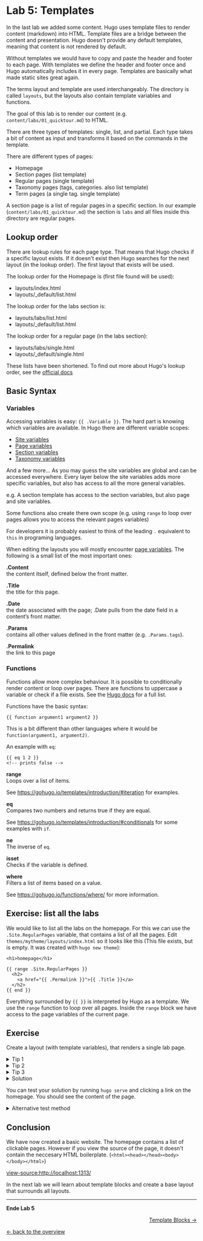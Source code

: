 # Lab 5: Templates

In the last lab we added some content. Hugo uses template files to render content (markdown) into HTML. Template files are a bridge between the content and presentation. Hugo doesn't provide any default templates, meaning that content is not rendered by default.

Without templates we would have to copy and paste the header and footer to each page. With templates we define the header and footer once and Hugo automatically includes it in every page. Templates are basically what made static sites great again.

The terms layout and template are used interchangeably. The directory is called `layouts`, but the layouts also contain template variables and functions.

The goal of this lab is to render our content (e.g. `content/labs/01_quicktour.md`) to HTML.

There are three types of templates: single, list, and partial. Each type takes a bit of content as input and transforms it based on the commands in the template.

There are different types of pages:
- Homepage
- Section pages (list template)
- Regular pages (single template)
- Taxonomy pages (tags, categories. also list template)
- Term pages (a single tag. single template)

A section page is a list of regular pages in a specific section. In our example (`content/labs/01_quicktour.md`) the section is `labs` and all files inside this directory are regular pages.

## Lookup order
There are lookup rules for each page type. That means that Hugo checks if a specific layout exists. If it doesn't exist then Hugo searches for the next layout (in the lookup order). The first layout that exists will be used.

The lookup order for the Homepage is (first file found will be used):

- layouts/index.html
- layouts/_default/list.html

The lookup order for the labs section is:

- layouts/labs/list.html
- layouts/_default/list.html

The lookup order for a regular page (in the labs section):

- layouts/labs/single.html
- layouts/_default/single.html

These lists have been shortened. To find out more about Hugo's lookup order, see the [official docs](https://gohugo.io/templates/lookup-order/)

## Basic Syntax

### Variables

Accessing variables is easy: `{{ .Variable }}`. The hard part is knowing which variables are available. In Hugo there are different variable scopes:
 - [Site variables](https://gohugo.io/variables/site/)
 - [Page variables](https://gohugo.io/variables/page/)
 - [Section variables](https://gohugo.io/variables/page/#section-variables-and-methods)
 - [Taxonomy variables](https://gohugo.io/variables/taxonomy/)

And a few more... As you may guess the site variables are global and can be accessed everywhere. Every layer below the site variables adds more specific variables, but also has access to all the more general variables.

e.g. A section template has access to the section variables, but also page and site variables.

Some functions also create there own scope (e.g. using `range` to loop over pages allows you to access the relevant pages variables)

For developers it is probably easiest to think of the leading `.` equivalent to `this` in programing languages.

When editing the layouts you will mostly encounter [page variables](https://gohugo.io/variables/page/). The following is a small list of the most important ones:

**.Content**<br>
the content itself, defined below the front matter.

**.Title**<br>
the title for this page.

**.Date**<br>
the date associated with the page; .Date pulls from the date field in a content’s front matter.

**.Params**<br>
contains all other values defined in the front matter (e.g. `.Params.tags`).

**.Permalink**<br>
the link to this page

### Functions

Functions allow more complex behaviour. It is possible to conditionally render content or loop over pages. There are functions to uppercase a variable or check if a file exists. See the [Hugo docs](https://gohugo.io/functions) for a full list.

Functions have the basic syntax:

```
{{ function argument1 argument2 }}
```
This is a bit different than other languages where it would be `function(argument1, argument2)`.

An example with `eq`:
```
{{ eq 1 2 }}
<!-- prints false -->
```

**range**<br>
Loops over a list of items.

See https://gohugo.io/templates/introduction/#iteration for examples.

**eq**<br>
Compares two numbers and returns true if they are equal.

See https://gohugo.io/templates/introduction/#conditionals for some examples with `if`.

**ne**<br>
The inverse of `eq`.

**isset**<br>
Checks if the variable is defined.

**where**<br>
Filters a list of items based on a value.

See https://gohugo.io/functions/where/ for more information.

## Exercise: list all the labs
We would like to list all the labs on the homepage. For this we can use the `.Site.RegularPages` variable, that contains a list of all the pages. Edit `themes/mytheme/layouts/index.html` so it looks like this (This file exists, but is empty. It was created with `hugo new theme`):
```
<h1>homepage</h1>

{{ range .Site.RegularPages }}
  <h2>
    <a href="{{ .Permalink }}">{{ .Title }}</a>
  </h2>
{{ end }}
```
Everything surrounded by `{{ }}` is interpreted by Hugo as a template. We use the `range` function to loop over all pages. Inside the `range` block we have access to the page variables of the current page.

## Exercise

Create a layout (with template variables), that renders a single lab page.

<details>
  <summary>Tip 1</summary>

  Since the page is in `./content/labs` it belongs to the `labs` section.
</details>

<details>
  <summary>Tip 2</summary>

  Layouts in `./themes/mytheme/layouts/labs/` apply to the `labs` section. You can also use `./themes/mytheme/layouts/_default/`, because it is used as a default for all sections.
</details>

<details>
  <summary>Tip 3</summary>

  Since we want to render a single page, we can use `single.html`.
</details>


<details>
  <summary>Solution</summary>

  Add the following content in `./themes/mytheme/layouts/_default/single.html`:
  ```
  <h1>{{ .Title }}</h1>
  {{ .Content }}
  ```
</details>

You can test your solution by running `hugo serve` and clicking a link on the homepage. You should see the content of the page.

<details>
  <summary>Alternative test method</summary>

  ```
  $ rm -rf public
  $ hugo
  $ ls -l public/labs
  total 12
  drwxr-xr-x 2 lbischof lbischof 4096 Aug  4 12:52 01_quicktour
  -rw-r--r-- 1 lbischof lbischof    5 Aug  4 12:52 index.html
  -rw-r--r-- 1 lbischof lbischof 1104 Aug  4 12:52 index.xml
  ```
  We see that a new directory was created (`01_quicktour`). This directory contains an `index.html` file. This is done so that URLs are pretty (without `.html` suffix).
</details>

## Conclusion

We have now created a basic website. The homepage contains a list of clickable pages. However if you view the source of the page, it doesn't contain the neccesary HTML boilerplate. (`<html><head></head><body></body></html>`)

[view-source:http://localhost:1313/](view-source:http://localhost:1313/)

In the next lab we will learn about template blocks and create a base layout that surrounds all layouts.

---

**Ende Lab 5**

<p width="100px" align="right"><a href="06_template_blocks.md">Template Blocks →</a></p>

[← back to the overview](../README.md)
